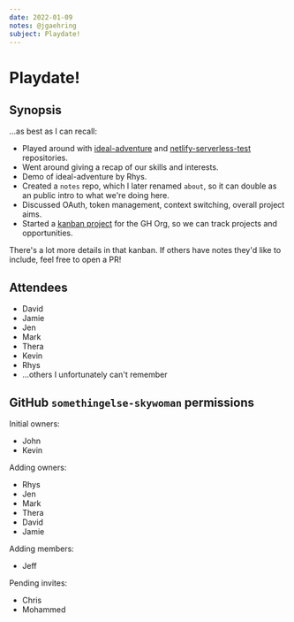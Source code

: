 ```yaml
---
date: 2022-01-09
notes: @jgaehring
subject: Playdate!
---
```


# Playdate!
## Synopsis
...as best as I can recall:

- Played around with [ideal-adventure](https://github.com/somethingelse-skywoman/ideal-adventure) and [netlify-serverless-test](https://github.com/somethingelse-skywoman/netlify-serverless-test) repositories.
- Went around giving a recap of our skills and interests.
- Demo of ideal-adventure by Rhys.
- Created a `notes` repo, which I later renamed `about`, so it can double as an public intro to what we're doing here.
- Discussed OAuth, token management, context switching, overall project aims.
- Started a [kanban project](https://github.com/orgs/somethingelse-skywoman/projects/1) for the GH Org, so we can track projects and opportunities.

There's a lot more details in that kanban. If others have notes they'd like to include, feel free to open a PR!

## Attendees
- David
- Jamie
- Jen
- Mark
- Thera
- Kevin
- Rhys
- ...others I unfortunately can't remember

## GitHub `somethingelse-skywoman` permissions
Initial owners:
- John
- Kevin

Adding owners:
- Rhys
- Jen
- Mark
- Thera
- David
- Jamie

Adding members:
- Jeff

Pending invites:
- Chris
- Mohammed
